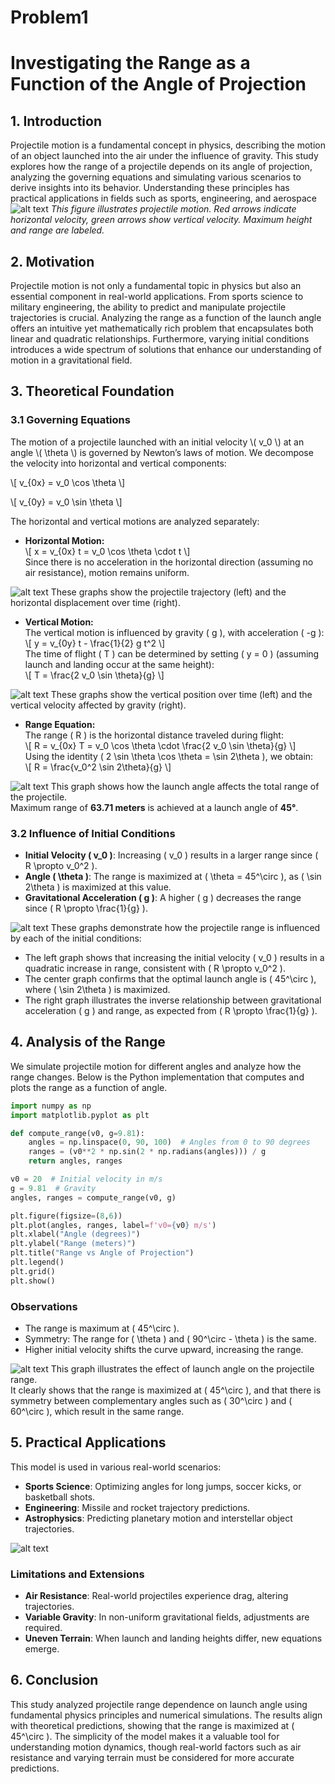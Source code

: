 # Problem1
# Investigating the Range as a Function of the Angle of Projection

## **1. Introduction**
Projectile motion is a fundamental concept in physics, describing the motion of an object launched into the air under the influence of gravity. This study explores how the range of a projectile depends on its angle of projection, analyzing the governing equations and simulating various scenarios to derive insights into its behavior. Understanding these principles has practical applications in fields such as sports, engineering, and aerospace
![alt text](image-15.png)
*This figure illustrates projectile motion. Red arrows indicate horizontal velocity, green arrows show vertical velocity. Maximum height and range are labeled.*

## **2. Motivation**
Projectile motion is not only a fundamental topic in physics but also an essential component in real-world applications. From sports science to military engineering, the ability to predict and manipulate projectile trajectories is crucial. Analyzing the range as a function of the launch angle offers an intuitive yet mathematically rich problem that encapsulates both linear and quadratic relationships. Furthermore, varying initial conditions introduces a wide spectrum of solutions that enhance our understanding of motion in a gravitational field.

## **3. Theoretical Foundation**

### 3.1 Governing Equations

The motion of a projectile launched with an initial velocity \\( v_0 \\) at an angle \\( \\theta \\) is governed by Newton’s laws of motion. We decompose the velocity into horizontal and vertical components:

\\[
v_{0x} = v_0 \cos \theta
\\]

\\[
v_{0y} = v_0 \sin \theta
\\]

The horizontal and vertical motions are analyzed separately:


- **Horizontal Motion:**  
\\[
x = v_{0x} t = v_0 \cos \theta \cdot t
\\]  
Since there is no acceleration in the horizontal direction (assuming no air resistance), motion remains uniform.

![alt text](image-16.png)
These graphs show the projectile trajectory (left) and the horizontal displacement over time (right).
- **Vertical Motion:**  
The vertical motion is influenced by gravity \( g \), with acceleration \( -g \):  
\\[
y = v_{0y} t - \frac{1}{2} g t^2
\\]  
The time of flight \( T \) can be determined by setting \( y = 0 \) (assuming launch and landing occur at the same height):  
\\[
T = \frac{2 v_0 \sin \theta}{g}
\\]

![alt text](image-17.png)
These graphs show the vertical position over time (left) and the vertical velocity affected by gravity (right).
- **Range Equation:**  
The range \( R \) is the horizontal distance traveled during flight:  
\\[
R = v_{0x} T = v_0 \cos \theta \cdot \frac{2 v_0 \sin \theta}{g}
\\]  
Using the identity \( 2 \sin \theta \cos \theta = \sin 2\theta \), we obtain:  
\\[
R = \frac{v_0^2 \sin 2\theta}{g}
\\]

![alt text](image-18.png)
This graph shows how the launch angle affects the total range of the projectile.  
Maximum range of **63.71 meters** is achieved at a launch angle of **45°**.


### **3.2 Influence of Initial Conditions**
- **Initial Velocity \( v_0 \)**: Increasing \( v_0 \) results in a larger range since \( R \propto v_0^2 \).
- **Angle \( \theta \)**: The range is maximized at \( \theta = 45^\circ \), as \( \sin 2\theta \) is maximized at this value.
- **Gravitational Acceleration \( g \)**: A higher \( g \) decreases the range since \( R \propto \frac{1}{g} \).

![alt text](image-20.png)
These graphs demonstrate how the projectile range is influenced by each of the initial conditions:

- The left graph shows that increasing the initial velocity \( v_0 \) results in a quadratic increase in range, consistent with \( R \propto v_0^2 \).
- The center graph confirms that the optimal launch angle is \( 45^\circ \), where \( \sin 2\theta \) is maximized.
- The right graph illustrates the inverse relationship between gravitational acceleration \( g \) and range, as expected from \( R \propto \frac{1}{g} \).


## **4. Analysis of the Range**
We simulate projectile motion for different angles and analyze how the range changes. Below is the Python implementation that computes and plots the range as a function of angle.

```python
import numpy as np
import matplotlib.pyplot as plt

def compute_range(v0, g=9.81):
    angles = np.linspace(0, 90, 100)  # Angles from 0 to 90 degrees
    ranges = (v0**2 * np.sin(2 * np.radians(angles))) / g
    return angles, ranges

v0 = 20  # Initial velocity in m/s
g = 9.81  # Gravity
angles, ranges = compute_range(v0, g)

plt.figure(figsize=(8,6))
plt.plot(angles, ranges, label=f'v0={v0} m/s')
plt.xlabel("Angle (degrees)")
plt.ylabel("Range (meters)")
plt.title("Range vs Angle of Projection")
plt.legend()
plt.grid()
plt.show()
```

### **Observations**
- The range is maximum at \( 45^\circ \).
- Symmetry: The range for \( \theta \) and \( 90^\circ - \theta \) is the same.
- Higher initial velocity shifts the curve upward, increasing the range.

![alt text](Range_Symmetry_Graph-2.png)
This graph illustrates the effect of launch angle on the projectile range.  
It clearly shows that the range is maximized at \( 45^\circ \), and that there is symmetry between complementary angles such as \( 30^\circ \) and \( 60^\circ \), which result in the same range.

## **5. Practical Applications**
This model is used in various real-world scenarios:
- **Sports Science**: Optimizing angles for long jumps, soccer kicks, or basketball shots.
- **Engineering**: Missile and rocket trajectory predictions.
- **Astrophysics**: Predicting planetary motion and interstellar object trajectories.

![alt text](image-21.png)

### **Limitations and Extensions**
- **Air Resistance**: Real-world projectiles experience drag, altering trajectories.
- **Variable Gravity**: In non-uniform gravitational fields, adjustments are required.
- **Uneven Terrain**: When launch and landing heights differ, new equations emerge.

## **6. Conclusion**
This study analyzed projectile range dependence on launch angle using fundamental physics principles and numerical simulations. The results align with theoretical predictions, showing that the range is maximized at \( 45^\circ \). The simplicity of the model makes it a valuable tool for understanding motion dynamics, though real-world factors such as air resistance and varying terrain must be considered for more accurate predictions.

